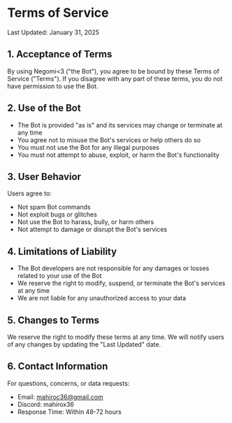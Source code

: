 # Terms of Service

Last Updated: January 31, 2025

## 1. Acceptance of Terms

By using Negomi<3 ("the Bot"), you agree to be bound by these Terms of Service ("Terms"). If you disagree with any part of these terms, you do not have permission to use the Bot.

## 2. Use of the Bot

* The Bot is provided "as is" and its services may change or terminate at any time
* You agree not to misuse the Bot's services or help others do so
* You must not use the Bot for any illegal purposes
* You must not attempt to abuse, exploit, or harm the Bot's functionality

## 3. User Behavior

Users agree to:

* Not spam Bot commands
* Not exploit bugs or glitches
* Not use the Bot to harass, bully, or harm others
* Not attempt to damage or disrupt the Bot's services

## 4. Limitations of Liability

* The Bot developers are not responsible for any damages or losses related to your use of the Bot
* We reserve the right to modify, suspend, or terminate the Bot's services at any time
* We are not liable for any unauthorized access to your data

## 5. Changes to Terms

We reserve the right to modify these terms at any time. We will notify users of any changes by updating the "Last Updated" date.

## 6. Contact Information
For questions, concerns, or data requests:
* Email: mahiroc36@gmail.com
* Discord: mahirox36
* Response Time: Within 48-72 hours
